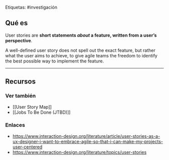 Etiquetas: #investigación 

## Qué es
User stories are **short statements _about_ a feature, written from a user’s perspective**. 

A well-defined user story does not spell out the exact feature, but rather what the user aims to achieve, to give agile teams the freedom to identify the best possible way to implement the feature.

---

## Recursos
### Ver también
- [[User Story Map]]
- [[Jobs To Be Done (JTBD)]]

### Enlaces
- https://www.interaction-design.org/literature/article/user-stories-as-a-ux-designer-i-want-to-embrace-agile-so-that-i-can-make-my-projects-user-centered
- https://www.interaction-design.org/literature/topics/user-stories